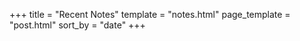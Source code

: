 +++
title = "Recent Notes"
template = "notes.html"
page_template = "post.html"
sort_by = "date"
+++
